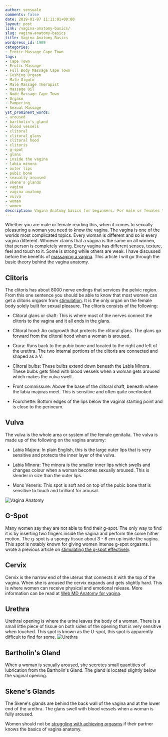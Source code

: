 ```yaml
---
author: sensuale
comments: false
date: 2019-01-07 11:11:01+00:00
layout: post
link: /vagina-anatomy-basics/
slug: vagina-anatomy-basics
title: Vagina Anatomy Basics
wordpress_id: 1909
categories:
- Erotic Massage Cape Town
tags:
- Cape Town
- Erotic Massage
- Full Body Massage Cape Town
- Gushing Orgasm
- Male Gigolo
- Male Massage Therapist
- Massage Oil
- Nude Massage Cape Town
- Orgasm
- Pampering
- Sexual Massage
yst_prominent_words:
- aroused
- bartholin's gland
- blood vessels
- clitoral
- clitoral glans
- clitoral hood
- clitoris
- g-spot
- glans
- inside the vagina
- labia minora
- outer lips
- pubic bone
- sexually aroused
- skene's glands
- vagina
- vagina anatomy
- vulva
- woman
- women
description: Vagina Anatomy basics for beginners. For male or females that intend to pleasure their female partner.
---
```


Whether you are male or female reading this, when it comes to sexually pleasuring a woman you need to know the vagina. The vagina is one of the worlds most complicated topics. Every woman is different and so is every vagina different. Whoever claims that a vagina is the same on all women, that person is completely wrong. Every vagina has different senses, texture, feel and touch to it. Some is strong while others are weak. I have discussed before the benefits of [massaging a vagina](/the-benefits-of-vagina-massage/). This article I will go through the basic theory behind the vagina anatomy.


## Clitoris


The clitoris has about 8000 nerve endings that services the pelvic region. From this one sentence you should be able to know that most women can get a clitoris orgasm from [stimulation](/three-ways-to-have-strong-female-orgasms/). It is the only organ on the female body solely built for sexual pleasure. The clitoris consists of the following:




  * Clitoral glans or shaft: This is where most of the nerves connect the clitoris to the vagina and it all ends in the glans.


  * Clitoral hood: An outgrowth that protects the clitoral glans. The glans go forward from the clitoral hood when a woman is aroused.


  * Crura: Runs back to the pubic bone and located to the right and left of the urethra. The two internal portions of the clitoris are connected and shaped as a V.


  * Clitoral bulbs: These bulbs extend down beneath the Labia Minora. These bulbs gets filled with blood vessels when a woman gets aroused which makes the vulva swell.


  * Front commissure: Above the base of the clitoral shaft, beneath where the labia majoras meet. This is sensitive and often quite overlooked.


  * Fourchette: Bottom edges of the lips below the vaginal starting point and is close to the perineum.




## Vulva


The vulva is the whole area or system of the female genitalia. The vulva is made up of the following on the vagina anatomy:




  * Labia Majora: In plain English, this is the large outer lips that is very sensitive and protects the inner layer of the vulva.


  * Labia Minora: The minora is the smaller inner lips which swells and changes colour when a woman becomes sexually aroused. This is slender in size than the outer lips.


  * Mons Veneris: This spot is soft and on top of the pubic bone that is sensitive to touch and brilliant for arousal.


![Vagina Anatomy](https://my.clevelandclinic.org/-/scassets/1b3af8b9145f43deaa745ead67ab5936.ashx)


## G-Spot


Many women say they are not able to find their g-spot. The only way to find it is by inserting two fingers inside the vagina and perform the come hither motion. The g-spot is a spongy tissue about 3 - 6 cm up inside the vagina. This spot is notably known for giving women intense g-spot orgasms. I wrote a previous article on [stimulating the g-spot effectively](/how-to-properly-stimulate-the-g-spot/).


## Cervix


Cervix is the narrow end of the uterus that connects it with the top of the vagina. When she is aroused the cervix expands and gets slightly hard. This is where women can receive physical and emotional release. More information can be read at [Web MD Anatomy for vagina](https://www.webmd.com/women/picture-of-the-vagina#1).


## Urethra


Urethral opening is where the urine leaves the body of a woman. There is a small little piece of tissue on both sides of the opening that is very sensitive when touched. This spot is known as the U-spot, this spot is apparently difficult to find for some.
![Urethra](https://my.clevelandclinic.org/-/scassets/images/org/health/articles/vulva-diagram.ashx)


## Bartholin's Gland


When a woman is sexually aroused, she secretes small quantities of lubrication from the Bartholin's Gland. The gland is located slightly below the vaginal opening.


## Skene's Glands


The Skene's glands are behind the back wall of the vagina and at the lower end of the urethra. The glans swell with blood vessels when a woman is fully aroused.

Women should not be [struggling with achieving orgasms](/why-women-struggle-with-orgasms/) if their partner knows the basics of vagina anatomy.
